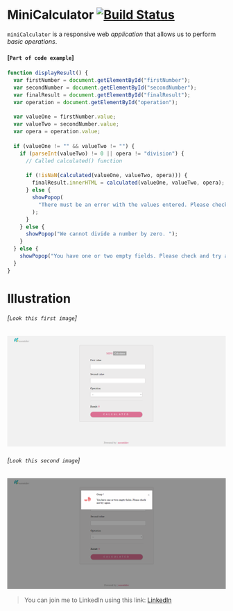 
# **MiniCalculator** [![Build Status](https://travis-ci.org/facebook/flipper.svg?branch=master)](https://travis-ci.org/facebook/flipper)

`miniCalculator` is a responsive web _application_ that allows us to perform _basic operations_.

#### [`Part of code example`]

```js
function displayResult() {
  var firstNumber = document.getElementById("firstNumber");
  var secondNumber = document.getElementById("secondNumber");
  var finalResult = document.getElementById("finalResult");
  var operation = document.getElementById("operation");

  var valueOne = firstNumber.value;
  var valueTwo = secondNumber.value;
  var opera = operation.value;

  if (valueOne != "" && valueTwo != "") {
    if (parseInt(valueTwo) != 0 || opera != "division") {
      // Called calculated() function

      if (!isNaN(calculated(valueOne, valueTwo, opera))) {
        finalResult.innerHTML = calculated(valueOne, valueTwo, opera);
      } else {
        showPopop(
          "There must be an error with the values entered. Please check and try again. "
        );
      }
    } else {
      showPopop("We cannot divide a number by zero. ");
    }
  } else {
    showPopop("You have one or two empty fields. Please check and try again. ");
  }
}
```

# Illustration

###### [`Look this first image`]

![](/imgForReadme/img01.PNG)

###### [`Look this second image`]

![](/imgForReadme/img02.PNG)

> You can join me to LinkedIn using this link: [LinkedIn](https://www.linkedin.com/in/oreolnoumodong/)
